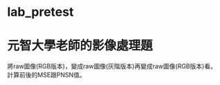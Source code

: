 # lab_pretest

# **元智大學老師的影像處理題**
  
將raw圖像(RGB版本)，變成raw圖像(灰階版本)再變成raw圖像(RGB版本)看。  
計算前後的MSE跟PNSN值。
